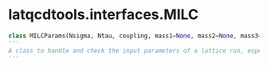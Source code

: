 latqcdtools.interfaces.MILC
=============

```Python
class MILCParams(Nsigma, Ntau, coupling, mass1=None, mass2=None, mass3=None, scaleType='fk', paramYear=2021, Nf='21', scaleYear=2019):
'''
A class to handle and check the input parameters of a lattice run, especially for MILC.
'''
```
